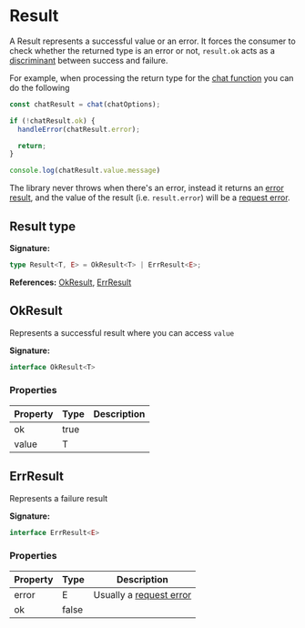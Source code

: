 # Result

A Result represents a successful value or an error. It forces the consumer to check whether the returned type is an error or not, `result.ok` acts as a [discriminant](https://www.typescriptlang.org/docs/handbook/typescript-in-5-minutes-func.html#discriminated-unions) between success and failure.

For example, when processing the return type for the [chat function](./chat.md#chat-function) you can do the following

```typescript
const chatResult = chat(chatOptions);

if (!chatResult.ok) {
  handleError(chatResult.error);

  return;
}

console.log(chatResult.value.message)
``` 

The library never throws when there's an error, instead it returns an [error result](#errresult), and the value of the result (i.e. `result.error`) will be a [request error](./requesterror.md).


## Result type

**Signature:**

```typescript
type Result<T, E> = OkResult<T> | ErrResult<E>;
```

**References:** [OkResult](#okresult)<!-- -->, [ErrResult](#errresult)

## OkResult

Represents a successful result where you can access `value`

**Signature:**

```typescript
interface OkResult<T> 
```

### Properties

|  Property | Type | Description |
|  --- | --- | --- |
|  ok | true |  |
|  value  | T |  |


## ErrResult

Represents a failure result

**Signature:**

```typescript
interface ErrResult<E> 
```

### Properties

|  Property | Type | Description |
|  --- | --- | --- |
|  error | E | Usually a [request error](./requesterror.md) |
|  ok | false |  |

